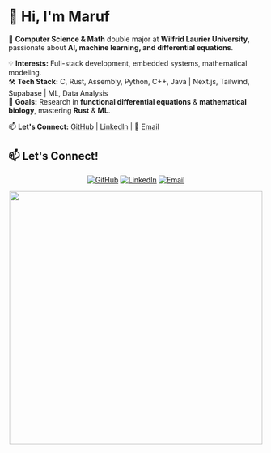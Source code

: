 # 👋 Hi, I'm Maruf  

🚀 **Computer Science & Math** double major at **Wilfrid Laurier University**, passionate about **AI, machine learning, and differential equations**.  

💡 **Interests:** Full-stack development, embedded systems, mathematical modeling.  
🛠 **Tech Stack:** C, Rust, Assembly, Python, C++, Java | Next.js, Tailwind, Supabase | ML, Data Analysis  
🎯 **Goals:** Research in **functional differential equations** & **mathematical biology**, mastering **Rust** & **ML**.

📫 **Let's Connect:** [GitHub](https://github.com/MarufHossain14) | [LinkedIn](https://www.linkedin.com/in/maruf-hossain-wlu) | 📧 [Email](hossain186.maruf@gmail.com)

## 📫 Let's Connect!

<p align="center">
    <a href="https://github.com/MarufHossain14"><img src="https://img.icons8.com/bubbles/50/000000/github.png" alt="GitHub"/></a>
    <a href="https://www.linkedin.com/in/maruf-hossain-wlu"><img src="https://img.icons8.com/bubbles/50/000000/linkedin.png" alt="LinkedIn"/></a>
    <a href="mailto:hossain186.maruf@gmail.com"><img src="https://img.icons8.com/bubbles/50/000000/email.png" alt="Email"/></a>
</p>

<p align="center">
    <img src="https://github.com/Anmol-Baranwal/Cool-GIFs-For-GitHub/assets/74038190/a754eac4-5a8b-4e8f-922b-aff555400790" width="500">
</p>
<br><br>
